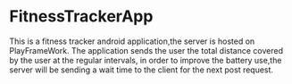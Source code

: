 # FitnessTrackerApp
This is a fitness tracker android application,the server is hosted on PlayFrameWork.
The application sends the user the total distance covered by the user at the regular intervals,
in order to improve the battery use,the server will be sending a wait time to the client for the
next post request.
